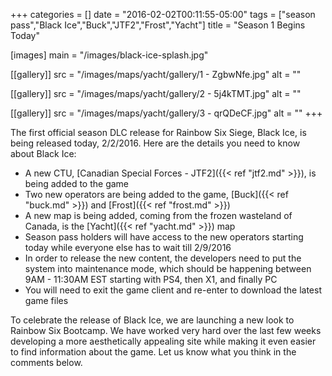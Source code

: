 +++
categories = []
date = "2016-02-02T00:11:55-05:00"
tags = ["season pass","Black Ice","Buck","JTF2","Frost","Yacht"]
title = "Season 1 Begins Today"

[images]
  main = "/images/black-ice-splash.jpg"

[[gallery]]
  src = "/images/maps/yacht/gallery/1 - ZgbwNfe.jpg"
  alt = ""

[[gallery]]
  src = "/images/maps/yacht/gallery/2 - 5j4kTMT.jpg"
  alt = ""

[[gallery]]
  src = "/images/maps/yacht/gallery/3 - qrQDeCF.jpg"
  alt = ""
+++

The first official season DLC release for Rainbow Six Siege, Black Ice, is being released today, 2/2/2016. Here are the details you need to know about Black Ice:

- A new CTU, [Canadian Special Forces - JTF2]({{< ref "jtf2.md" >}}), is being added to the game
- Two new operators are being added to the game, [Buck]({{< ref "buck.md" >}}) and [Frost]({{< ref "frost.md" >}})
- A new map is being added, coming from the frozen wasteland of Canada, is the [Yacht]({{< ref "yacht.md" >}}) map
- Season pass holders will have access to the new operators starting today while everyone else has to wait till 2/9/2016
- In order to release the new content, the developers need to put the system into maintenance mode, which should be happening between 9AM - 11:30AM EST starting with PS4, then X1, and finally PC
- You will need to exit the game client and re-enter to download the latest game files

To celebrate the release of Black Ice, we are launching a new look to Rainbow Six Bootcamp. We have worked very hard over the last few weeks developing a more aesthetically appealing site while making it even easier to find information about the game. Let us know what you think in the comments below.

